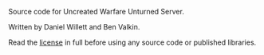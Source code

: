 Source code for Uncreated Warfare Unturned Server.

Written by Daniel Willett and Ben Valkin.

Read the [license](https://github.com/UncreatedStaff/UncreatedWarfare/blob/master/LICENSE.md) in full before using any source code or published libraries.
